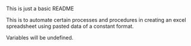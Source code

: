 This is just a basic README

This is to automate certain processes and procedures in creating an excel spreadsheet using pasted data of a constant format.

Variables will be undefined.
